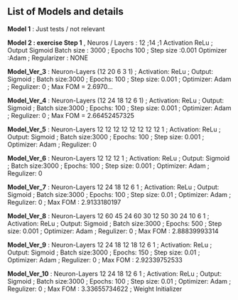 ## **List of Models and details**

**Model 1** : Just tests / not relevant 
                                
                                                 
**Model 2 : exercise Step 1** ,   Neuros / Layers : 12 ;14 ;1 
                                Activation ReLu ; Output Sigmoid 
                                Batch size : 3000 ; Epochs  100 ; Step size :0.001
                                Optimizer :Adam ; Regularizer : NONE 


 **Model_Ver_3** : Neuron-Layers (12 20 6 3 1) ; Activation: ReLu ; Output: Sigmoid ; Batch size:3000 ; Epochs: 100 ; Step size: 0.001 ; Optimizer: Adam ; Regulizer: 0 ; Max FOM = 2.6970...
 
 
 **Model_Ver_4** : Neuron-Layers (12 24 18 12 6 1) ; Activation: ReLu ; Output: Sigmoid ; Batch size:3000 ; Epochs: 100 ; Step size: 0.001 ; Optimizer: Adam ; Regulizer: 0 ; Max FOM = 2.66452457325
 

 **Model_Ver_5** : Neuron-Layers 12 12 12 12 12 12 12 12 1 ; Activation: ReLu ; Output: Sigmoid ; Batch size:3000 ; Epochs: 100 ; Step size: 0.001 ; Optimizer: Adam ; Regulizer: 0

 
 **Model_Ver_6** : Neuron-Layers 12 12 12 1 ; Activation: ReLu ; Output: Sigmoid ; Batch size:3000 ; Epochs: 100 ; Step size: 0.001 ; Optimizer: Adam ; Regulizer: 0 

 
 **Model_Ver_7** : Neuron-Layers 12 24 18 12 6 1 ; Activation: ReLu ; Output: Sigmoid ; Batch size:3000 ; Epochs: 100 ; Step size: 0.01 ; Optimizer: Adam ; Regulizer: 0 ; Max FOM : 2.9133180197 
 
 
 **Model_Ver_8** : Neuron-Layers 12 60 45 24 60 30 12 50 30 24 10 6 1 ; Activation: ReLu ; Output: Sigmoid ; Batch size:3000 ; Epochs: 500 ; Step size: 0.001 ; Optimizer: Adam ; Regulizer: 0 ; Max FOM : 2.88839993314 
 
 
 **Model_Ver_9** : Neuron-Layers 12 24 18 12 18 12 6 1 ; Activation: ReLu ; Output: Sigmoid ; Batch size:3000 ; Epochs: 150 ; Step size: 0.01 ; Optimizer: Adam ; Regulizer: 0 ; Max FOM : 2.92339752533 
 

 
 **Model_Ver_10** : Neuron-Layers 12 24 18 12 6 1 ; Activation: ReLu ; Output: Sigmoid ; Batch size:3000 ; Epochs: 100 ; Step size: 0.01 ; Optimizer: Adam ; Regulizer: 0 ; Max FOM : 3.33655734622 ; Weight Initializer  
 